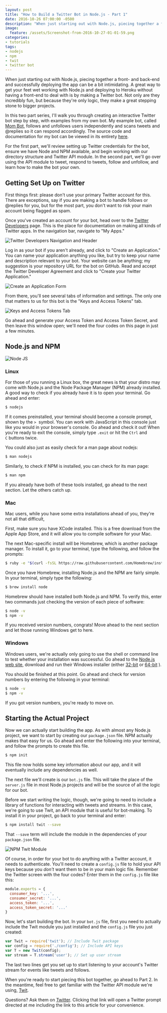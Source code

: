 ```yaml
---
layout: post
title: "How to Build a Twitter Bot in Node.js - Part 1"
date: 2016-10-26 07:00:00 -0500
description: "When just starting out with Node.js, piecing together a front- and back-end and successfully deploying the app can be a bit intimidating. A great way to get your feet wet working with Node.js and deploying to Heroku without having a front-end to deal with is by making a Twitter bot. Not only are they incredibly fun, but because they're only logic, they make a great stepping stone to bigger projects."
image:
  feature: /assets/Screenshot-from-2016-10-27-01-01-59.png
categories:
- tutorials
tags:
- nodejs
- npm
- twit
- twitter bot
---
```

When just starting out with Node.js, piecing together a front- and back-end and successfully deploying the app can be a bit intimidating. A great way to get your feet wet working with Node.js and deploying to Heroku without having a front-end to deal with is by making a Twitter bot. Not only are they incredibly fun, but because they're only logic, they make a great stepping stone to bigger projects.

<!--more-->

In this two part series, I'll walk you through creating an interactive Twitter bot step by step, with examples from my own bot. My example bot, called [Mom Bot](https://twitter.com/the_mother_bot), follows and unfollows users independently and scans tweets and @replies so it can respond accordingly. The source code and documentation for my bot can be viewed in its entirety [here](https://github.com/chznbaum/the-mom-bot).

For the first part, we'll review setting up Twitter credentials for the bot, ensure we have Node and NPM available, and begin working with our directory structure and Twitter API module. In the second part, we'll go over using the API module to tweet, respond to tweets, follow and unfollow, and learn how to make the bot your own.

## Getting Set Up on Twitter ##

First things first: please don't use your primary Twitter account for this. There are exceptions, say if you are making a bot to handle follows or @replies for you, but for the most part, you don't want to risk your main account being flagged as spam.

Once you've created an account for your bot, head over to the [Twitter Developers](https://dev.twitter.com) page. This is the place for documentation on making all kinds of Twitter apps. In the navigation bar, navigate to "My Apps."

![Twitter Developers Navigation and Header](https://raw.githubusercontent.com/chznbaum/mernmom/master/assets/Screenshot-from-2016-10-27-00-38-04.png)

Log in as your bot if you aren't already, and click to "Create an Application." You can name your application anything you like, but try to keep your name and description relevant to your bot. Your website can be anything; my suggestion is your repository URL for the bot on GitHub. Read and accept the Twitter Developer Agreement and click to "Create your Twitter Application."

![Create an Application Form](https://raw.githubusercontent.com/chznbaum/mernmom/master/assets/create_an_application.jpg)

From there, you'll see several tabs of information and settings. The only one that matters to us for this bot is the "Keys and Access Tokens" tab.

![Keys and Access Tokens Tab](https://raw.githubusercontent.com/chznbaum/mernmom/master/assets/keys_and_access_tab.jpg)

Go ahead and generate your Access Token and Access Token Secret, and then leave this window open; we'll need the four codes on this page in just a few minutes.

## Node.js and NPM ##

![Node JS](https://raw.githubusercontent.com/chznbaum/mernmom/master/assets/Node.js_logo.png)

### Linux ###

For those of you running a Linux box, the great news is that your distro may come with Node.js and the Node Package Manager (NPM) already installed. A good way to check if you already have it is to open your terminal. Go ahead and enter:

~~~ bash
$ nodejs
~~~

If it comes preinstalled, your terminal should become a console prompt, shown by the `>`  symbol. You can work with JavaScript in this console just like you would in your browser's console. Go ahead and check it out! When you're ready to exit the console, simply type `.exit` or hit the `Ctrl` and `C` buttons twice.

You could also just as easily check for a man page about nodejs:

~~~ bash
$ man nodejs
~~~

Similarly, to check if NPM is installed, you can check for its man page:

~~~ bash
$ man npm
~~~

If you already have both of these tools installed, go ahead to the next section. Let the others catch up.

### Mac ###

Mac users, while you have some extra installations ahead of you, they're not all that difficult,

First, make sure you have XCode installed. This is a free download from the Apple App Store, and it will allow you to compile software for your Mac.

The next Mac-specific install will be Homebrew, which is another package manager. To install it, go to your terminal, type the following, and follow the prompts:

~~~ bash
$ ruby -e "$(curl -fsSL https://raw.githubusercontent.com/Homebrew/install/master/install)"
~~~

Once you have Homebrew, installing Node.js and the NPM are fairly simple. In your terminal, simply type the following:

~~~ bash
$ brew install node
~~~

Homebrew should have installed both Node.js and NPM. To verify this, enter two commands just checking the version of each piece of software:

~~~ bash
$ node -v
$ npm -v
~~~

If you received version numbers, congrats! Move ahead to the next section and let those running Windows get to here.

### Windows ###

Windows users, we're actually only going to use the shell or command line to test whether your installation was successful. Go ahead to the [Node.js web site](https://nodejs.org/en/download/), download and run their Windows installer (either [32-bit](https://nodejs.org/dist/v4.6.1/node-v4.6.1-x86.msi) or [64-bit](https://nodejs.org/dist/v4.6.1/node-v4.6.1-x64.msi) ).

You should be finished at this point. Go ahead and check for version numbers by entering the following in your terminal:

~~~ bash
$ node -v
$ npm -v
~~~

If you got version numbers, you're ready to move on.

## Starting the Actual Project ##

Now we can actually start building the app. As with almost any Node.js project, we want to start by creating our `package.json` file. NPM actually makes that easy for us. Go ahead and enter the following into your terminal, and follow the prompts to create this file.

~~~ bash
$ npm init
~~~

This file now holds some key information about our app, and it will eventually include any dependencies as well.

The next file we'll create is our `bot.js` file. This will take the place of the `server.js` file in most Node.js projects and will be the source of all the logic for our bot.

Before we start writing the logic, though, we're going to need to include a library of functions for interacting with tweets and streams. In this case, we're going to use Twit, an API module that is useful for bot-making. To install it in your project, go back to your terminal and enter:

~~~ bash
$ npm install twit --save
~~~

That `--save` term will include the module in the dependencies of your `package.json` file.

![NPM Twit Module](https://raw.githubusercontent.com/chznbaum/mernmom/master/assets/Screenshot-from-2016-10-27-01-00-43.png)

Of course, in order for your bot to do anything with a Twitter account, it needs to authenticate. You'll need to create a `config.js` file to hold your API keys because you *don't* want them to be in your main logic file. Remember the Twitter screen with the four codes? Enter them in the `config.js` file like this:

~~~ javascript
module.exports = {
  consumer_key: '...',
  consumer_secret: '...',
  access_token: '...',
  access_token_secret: '...'
}
~~~

Now, let's start building the bot. In your `bot.js` file, first you need to actually include the Twit module you just installed and the `config.js` file you just created:

~~~ javascript
var Twit = require('twit'); // Include Twit package
var config = require('./config'); // Include API keys
var T = new Twit(config);
var stream = T.stream('user'); // Set up user stream
~~~

The last two lines get you set up to start listening to your account's Twitter stream for events like tweets and follows.

When you're ready to start piecing this bot together, go ahead to Part 2. In the meantime, feel free to get familiar with the Twitter API module we're using, [Twit](https://github.com/ttezel/twit).

Questions? Ask them on [Twitter](https://twitter.com/intent/tweet?text=%40chznbaum&url=http%3A%2F%2Fmernmom.com%2F2016%2F10%2F26%2Fhow-to-build-a-twitter-bot-in-nodejs-part-1.html). Clicking that link will open a Twitter prompt directed at me including the link to this article for your convenience.